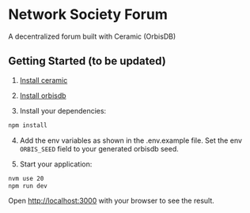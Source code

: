 # Network Society Forum

A decentralized forum built with Ceramic (OrbisDB)

## Getting Started (to be updated)

1. [Install ceramic](https://developers.ceramic.network/docs/protocol/js-ceramic/guides/ceramic-nodes/running-locally)

2. [Install orbisdb](https://github.com/OrbisWeb3/db-sdk)

3. Install your dependencies:

```bash
npm install
```

4. Add the env variables as shown in the .env.example file. Set the env `ORBIS_SEED` field to your generated orbisdb seed.

5. Start your application:

```bash
nvm use 20
npm run dev
```

Open [http://localhost:3000](http://localhost:3000) with your browser to see the result.
